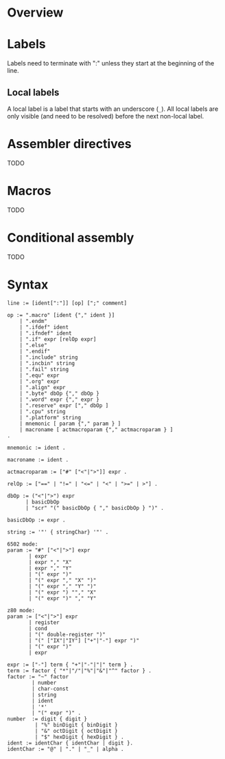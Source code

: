 Overview
========

Labels
======
Labels need to terminate with ":" unless they start at the beginning of the line.

Local labels
------------
A local label is a label that starts with an underscore (`_`).
All local labels are only visible (and need to be resolved) before the next non-local label. 

Assembler directives
====================
TODO

Macros
======
TODO

Conditional assembly
====================
TODO

Syntax
======

```
line := [ident[":"]] [op] [";" comment]

op := ".macro" [ident {"," ident }]
    | ".endm"
    | ".ifdef" ident
    | ".ifndef" ident
    | ".if" expr [relOp expr]
    | ".else"
    | ".endif"
    | ".include" string
    | ".incbin" string
    | ".fail" string
    | ".equ" expr
    | ".org" expr
    | ".align" expr
    | ".byte" dbOp {"," dbOp }
    | ".word" expr {"," expr }
    | ".reserve" expr ["," dbOp ]
    | ".cpu" string 
    | ".platform" string 
    | mnemonic [ param {"," param } ]
    | macroname [ actmacroparam {"," actmacroparam } ]
.
                                         
mnemonic := ident .

macroname := ident .
                    
actmacroparam := ["#" ["<"|">"]] expr .

relOp := ["==" | "!=" | "<=" | "<" | ">=" | >"] .

dbOp := ("<"|">") expr 
      | basicDbOp
      | "scr" "(" basicDbOp { "," basicDbOp } ")" .

basicDbOp := expr .

string := '"' { stringChar} '"' .

6502 mode:
param := "#" ["<"|">"] expr
       | expr
       | expr "," "X"
       | expr "," "Y"  
       | "(" expr ")"
       | "(" expr "," "X" ")"
       | "(" expr "," "Y" ")"  
       | "(" expr ") ""," "X" 
       | "(" expr ")" "," "Y"       

z80 mode:
param := ["<"|">"] expr
       | register
       | cond
       | "(" double-register ")"
       | "(" ["IX"|"IY"] ["+"|"-"] expr ")"
       | "(" expr ")"
       | expr

expr := ["-"] term { "+"|"-"|"|" term } .
term := factor { "*"|"/"|"%"|"&"|"^" factor } . 
factor := "~" factor 
        | number 
        | char-const      
        | string
        | ident 
        | '*'
        | "(" expr ")" .
number  := digit { digit } 
         | "%" binDigit { binDigit }
         | "&" octDigit { octDigit }
         | "$" hexDigit { hexDigit } .
ident := identChar { identChar | digit }.
identChar := "@" | "." | "_" | alpha .  
```


